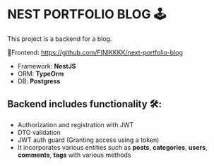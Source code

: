 # NEST PORTFOLIO BLOG 🕹

This project is a backend for a blog.

📌Frontend: https://github.com/FINIKKKK/next-portfolio-blog

- Framework: **NestJS**
- ORM: **TypeOrm**
- DB: **Postgress**

## Backend includes functionality 🛠:
- Authorization and registration with JWT
- DTO validation
- JWT auth guard (Granting access using a token)
- It incorporates various entities such as **posts**, **categories**, **users**, **comments**, **tags** with various methods
